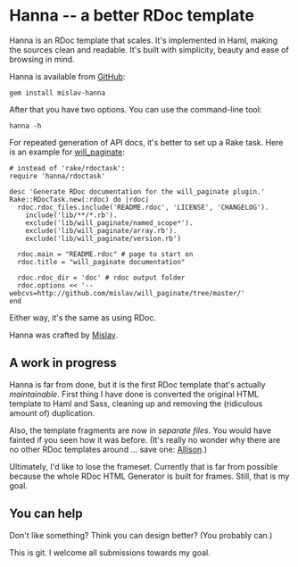 # Hanna -- a better RDoc template

Hanna is an RDoc template that scales. It's implemented in Haml, making the
sources clean and readable. It's built with simplicity, beauty and ease of
browsing in mind.

Hanna is available from [GitHub][]:

    gem install mislav-hanna

After that you have two options. You can use the command-line tool:

    hanna -h

For repeated generation of API docs, it's better to set up a Rake task. Here is
an example for [will_paginate][]:

    # instead of 'rake/rdoctask':
    require 'hanna/rdoctask'
    
    desc 'Generate RDoc documentation for the will_paginate plugin.'
    Rake::RDocTask.new(:rdoc) do |rdoc|
      rdoc.rdoc_files.include('README.rdoc', 'LICENSE', 'CHANGELOG').
        include('lib/**/*.rb').
        exclude('lib/will_paginate/named_scope*').
        exclude('lib/will_paginate/array.rb').
        exclude('lib/will_paginate/version.rb')
      
      rdoc.main = "README.rdoc" # page to start on
      rdoc.title = "will_paginate documentation"
      
      rdoc.rdoc_dir = 'doc' # rdoc output folder
      rdoc.options << '--webcvs=http://github.com/mislav/will_paginate/tree/master/'
    end
    
Either way, it's the same as using RDoc.

Hanna was crafted by [Mislav][].

## A work in progress

Hanna is far from done, but it is the first RDoc template that's actually
_maintainable_.  First thing I have done is converted the original HTML
template to Haml and Sass, cleaning up and removing the (ridiculous amount of)
duplication.

Also, the template fragments are now in _separate files_. You would have
fainted if you seen how it was before. (It's really no wonder why there are no
other RDoc templates around ... save one: [Allison][].)

Ultimately, I'd like to lose the frameset. Currently that is far from possible
because the whole RDoc HTML Generator is built for frames. Still, that is my
goal.

## You can help

Don't like something? Think you can design better? (You probably can.)

This is git. I welcome all submissions towards my goal.


[GitHub]: http://gems.github.com/ "GitHub gem source"
[will_paginate]: http://github.com/mislav/will_paginate
[Mislav]: http://mislav.caboo.se/ "Mislav Marohnić"
[Allison]: http://blog.evanweaver.com/files/doc/fauna/allison/ "A modern, pretty RDoc template"
